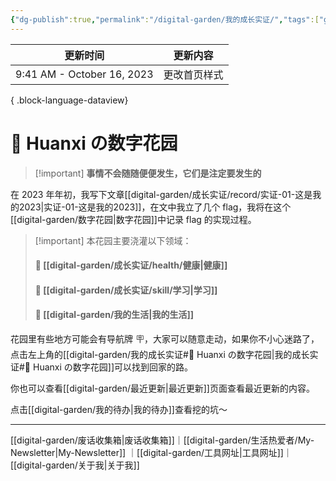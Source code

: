 ```yaml
---
{"dg-publish":true,"permalink":"/digital-garden/我的成长实证/","tags":["gardenEntry"],"noteIcon":"1"}
---
```



| 更新时间                       | 更新内容   |
| -------------------------- | ------ |
| 9:41 AM - October 16, 2023 | 更改首页样式 |

{ .block-language-dataview}

# 🌿 Huanxi の数字花园

> [!important] **事情不会随随便便发生，它们是注定要发生的**

在 2023 年年初，我写下文章[[digital-garden/成长实证/record/实证-01-这是我的2023\|实证-01-这是我的2023]]，在文中我立了几个 flag，我将在这个[[digital-garden/数字花园\|数字花园]]中记录 flag 的实现过程。

> [!important] 本花园主要浇灌以下领域：
> #### 🌱 [[digital-garden/成长实证/health/健康\|健康]]
> #### 📝 [[digital-garden/成长实证/skill/学习\|学习]]
> #### 🔆 [[digital-garden/我的生活\|我的生活]]

花园里有些地方可能会有导航牌 🪧，大家可以随意走动，如果你不小心迷路了，点击左上角的[[digital-garden/我的成长实证#🌿 Huanxi の数字花园\|我的成长实证#🌿 Huanxi の数字花园]]可以找到回家的路。

你也可以查看[[digital-garden/最近更新\|最近更新]]页面查看最近更新的内容。

点击[[digital-garden/我的待办\|我的待办]]查看挖的坑～

---

[[digital-garden/废话收集箱\|废话收集箱]]｜[[digital-garden/生活热爱者/My-Newsletter\|My-Newsletter]] ｜[[digital-garden/工具网址\|工具网址]]｜[[digital-garden/关于我\|关于我]]
